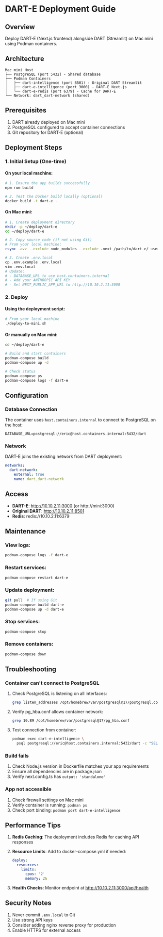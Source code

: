 # DART-E Deployment Guide

## Overview
Deploy DART-E (Next.js frontend) alongside DART (Streamlit) on Mac mini using Podman containers.

## Architecture
```
Mac mini Host
├── PostgreSQL (port 5432) - Shared database
├── Podman Containers
│   ├── dart-intelligence (port 8501) - Original DART Streamlit
│   ├── dart-e-intelligence (port 3000) - DART-E Next.js
│   └── dart-e-redis (port 6379) - Cache for DART-E
└── Network: dart_dart-network (shared)
```

## Prerequisites
1. DART already deployed on Mac mini
2. PostgreSQL configured to accept container connections
3. Git repository for DART-E (optional)

## Deployment Steps

### 1. Initial Setup (One-time)

#### On your local machine:
```bash
# 1. Ensure the app builds successfully
npm run build

# 2. Test the Docker build locally (optional)
docker build -t dart-e .
```

#### On Mac mini:
```bash
# 1. Create deployment directory
mkdir -p ~/deploy/dart-e
cd ~/deploy/dart-e

# 2. Copy source code (if not using Git)
# From your local machine:
rsync -avz --exclude node_modules --exclude .next /path/to/dart-e/ user@mini:~/deploy/dart-e/

# 3. Create .env.local
cp .env.example .env.local
vim .env.local
# Update:
# - DATABASE_URL to use host.containers.internal
# - Add your ANTHROPIC_API_KEY
# - Set NEXT_PUBLIC_APP_URL to http://10.10.2.11:3000
```

### 2. Deploy

#### Using the deployment script:
```bash
# From your local machine
./deploy-to-mini.sh
```

#### Or manually on Mac mini:
```bash
cd ~/deploy/dart-e

# Build and start containers
podman-compose build
podman-compose up -d

# Check status
podman-compose ps
podman-compose logs -f dart-e
```

## Configuration

### Database Connection
The container uses `host.containers.internal` to connect to PostgreSQL on the host:
```
DATABASE_URL=postgresql://eric@host.containers.internal:5432/dart
```

### Network
DART-E joins the existing network from DART deployment:
```yaml
networks:
  dart-network:
    external: true
    name: dart_dart-network
```

## Access

- **DART-E**: http://10.10.2.11:3000 (or http://mini:3000)
- **Original DART**: http://10.10.2.11:8501
- **Redis**: redis://10.10.2.11:6379

## Maintenance

### View logs:
```bash
podman-compose logs -f dart-e
```

### Restart services:
```bash
podman-compose restart dart-e
```

### Update deployment:
```bash
git pull  # If using Git
podman-compose build dart-e
podman-compose up -d dart-e
```

### Stop services:
```bash
podman-compose stop
```

### Remove containers:
```bash
podman-compose down
```

## Troubleshooting

### Container can't connect to PostgreSQL
1. Check PostgreSQL is listening on all interfaces:
   ```bash
   grep listen_addresses /opt/homebrew/var/postgresql@17/postgresql.conf
   ```

2. Verify pg_hba.conf allows container network:
   ```bash
   grep 10.89 /opt/homebrew/var/postgresql@17/pg_hba.conf
   ```

3. Test connection from container:
   ```bash
   podman exec dart-e-intelligence \
     psql postgresql://eric@host.containers.internal:5432/dart -c "SELECT 1"
   ```

### Build fails
1. Check Node.js version in Dockerfile matches your app requirements
2. Ensure all dependencies are in package.json
3. Verify next.config.ts has `output: 'standalone'`

### App not accessible
1. Check firewall settings on Mac mini
2. Verify container is running: `podman ps`
3. Check port binding: `podman port dart-e-intelligence`

## Performance Tips

1. **Redis Caching**: The deployment includes Redis for caching API responses
2. **Resource Limits**: Add to docker-compose.yml if needed:
   ```yaml
   deploy:
     resources:
       limits:
         cpus: '2'
         memory: 2G
   ```

3. **Health Checks**: Monitor endpoint at http://10.10.2.11:3000/api/health

## Security Notes

1. Never commit `.env.local` to Git
2. Use strong API keys
3. Consider adding nginx reverse proxy for production
4. Enable HTTPS for external access